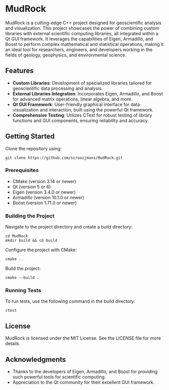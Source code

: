 # MudRock
MudRock is a cutting-edge C++ project designed for geoscientific analysis and visualization. This project showcases the power of combining custom libraries with external scientific computing libraries, all integrated within a Qt GUI framework. It leverages the capabilities of Eigen, Armadillo, and Boost to perform complex mathematical and statistical operations, making it an ideal tool for researchers, engineers, and developers working in the fields of geology, geophysics, and environmental science.

## Features

- **Custom Libraries**: Development of specialized libraries tailored for geoscientific data processing and analysis.
- **External Libraries Integration**: Incorporates Eigen, Armadillo, and Boost for advanced matrix operations, linear algebra, and more.
- **Qt GUI Framework**: User-friendly graphical interface for data visualization and interaction, built using the powerful Qt framework.
- **Comprehensive Testing**: Utilizes CTest for robust testing of library functions and GUI components, ensuring reliability and accuracy.

## Getting Started

Clone the repository using:

```
git clone https://github.com/scrooijmans/MudRock.git
```

### Prerequisites

- CMake (version 3.14 or newer)
- Qt (version 5 or 6)
- Eigen (version 3.4.0 or newer)
- Armadillo (version 10.1.0 or newer)
- Boost (version 1.71.0 or newer)

### Building the Project

Navigate to the project directory and create a build directory:

```
cd MudRock
mkdir build && cd build
```

Configure the project with CMake:

```
cmake ..
```

Build the project:

```
cmake --build .
```

### Running Tests

To run tests, use the following command in the build directory:

```
ctest
```

## License

MudRock is licensed under the MIT License. See the LICENSE file for more details.

## Acknowledgments

- Thanks to the developers of Eigen, Armadillo, and Boost for providing such powerful tools for scientific computing.
- Appreciation to the Qt community for their excellent GUI framework.
```

